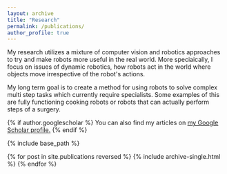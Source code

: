 ```yaml
---
layout: archive
title: "Research"
permalink: /publications/
author_profile: true
---
```


My research utilizes a mixture of computer vision and robotics approaches to try and make robots more useful in the real world. More speciaically, I focus on issues of dynamic robotics, how robots act in the world where objects move irrespective of the robot's actions. 

My long term goal is to create a method for using robots to solve complex multi step tasks which currently require specialists. Some examples of this are fully functioning cooking robots or robots that can actually perform steps of a surgery.

{% if author.googlescholar %}
  You can also find my articles on <u><a href="{{author.googlescholar}}">my Google Scholar profile</a>.</u>
{% endif %}

{% include base_path %}

{% for post in site.publications reversed %}
  {% include archive-single.html %}
{% endfor %}
